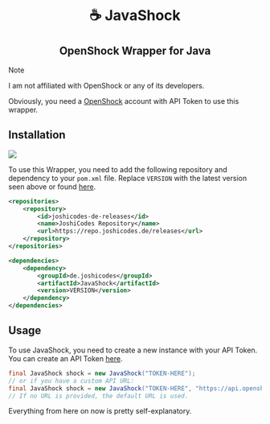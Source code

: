 <div align="center">

# ☕ JavaShock
## OpenShock Wrapper for Java

</div>

> [!Note]
> 
> I am not affiliated with OpenShock or any of its developers.

Obviously, you need a [OpenShock](https://openshock.org) account with API Token to use this wrapper.

## Installation
<img src="https://repo.joshicodes.de/api/badge/latest/releases/de/joshicodes/JavaShock?prefix=v&name=Version">

To use this Wrapper, you need to add the following repository and dependency to your `pom.xml` file.
Replace `VERSION` with the latest version seen above or found [here](https://github.com/JoshiCodes/JavaShock/releases).

```xml
<repositories>
    <repository>
        <id>joshicodes-de-releases</id>
        <name>JoshiCodes Repository</name>
        <url>https://repo.joshicodes.de/releases</url>
    </repository>
</repositories>
```

```xml
<dependencies>
    <dependency>
        <groupId>de.joshicodes</groupId>
        <artifactId>JavaShock</artifactId>
        <version>VERSION</version>
    </dependency>
</dependencies>
```
## Usage
To use JavaShock, you need to create a new instance with your API Token.
You can create an API Token [here](https://openshock.app/#/dashboard/tokens).

```java
final JavaShock shock = new JavaShock("TOKEN-HERE");
// or if you have a custom API URL:
final JavaShock shock = new JavaShock("TOKEN-HERE", "https://api.openshock.app");
// If no URL is provided, the default URL is used.
```

Everything from here on now is pretty self-explanatory. <br>
